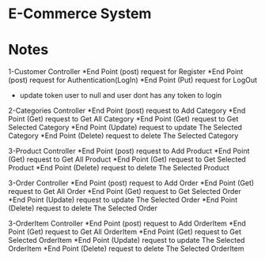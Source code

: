 # E-Commerce System
# Notes

1-Customer Controller
*End Point (post) request for Register
*End Point (post) request for Authentication(LogIn)
*End Point (Put) request for LogOut
- update token user to null and user dont has any token to login


2-Categories Controller
*End Point (post) request to Add Category 
*End Point (Get) request to Get All Category
*End Point (Get) request to Get Selected Category
*End Point (Update) request to update The Selected Category
*End Point (Delete) request to delete The Selected Category




3-Product Controller
*End Point (post) request to Add Product 
*End Point (Get) request to Get All Product
*End Point (Get) request to Get Selected Product
*End Point (Delete) request to delete The Selected Product

3-Order Controller
*End Point (post) request to Add Order 
*End Point (Get) request to Get All Order
*End Point (Get) request to Get Selected Order
*End Point (Update) request to update The Selected Order
*End Point (Delete) request to delete The Selected Order

3-OrderItem Controller
*End Point (post) request to Add OrderItem 
*End Point (Get) request to Get All OrderItem
*End Point (Get) request to Get Selected OrderItem
*End Point (Update) request to update The Selected OrderItem
*End Point (Delete) request to delete The Selected OrderItem
